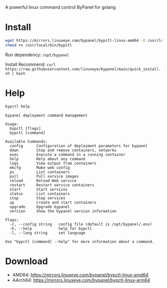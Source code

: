 A powerful linux command control ByPanel for golang


# Install
```bash
wget https://mirrors.linuxeye.com/bypanel/bypctl-linux-amd64 -O /usr/local/bin/bypctl
chmod +x /usr/local/bin/bypctl
```
Run dependency: `/opt/bypanel`

Install Recommend: `curl https://raw.githubusercontent.com/linuxeye/bypanel/main/quick_install.sh | bash`

# Help
```bash
bypctl help
```
```
bypanel deployment command management

Usage:
  bypctl [flags]
  bypctl [command]

Available Commands:
  config      Configuration of deployment parameters for bypanel
  down        Stop and remove containers, networks
  exec        Execute a command in a running container
  help        Help about any command
  logs        View output from containers
  mkcfg       Make web config
  ps          List containers
  pull        Pull service images
  reload      Reload Web service
  restart     Restart service containers
  start       Start services
  status      List containers
  stop        Stop services
  up          Create and start containers
  upgrade     Upgrade bypanel
  version     Show the bypanel version information

Flags:
  -c, --config string   config file (default is /opt/bypanel/.env)
  -h, --help            help for bypctl
  -l, --lang string     set language

Use "bypctl [command] --help" for more information about a command.
```

# Download
* AMD64: https://mirrors.linuxeye.com/bypanel/bypctl-linux-amd64
* AArch64: https://mirrors.linuxeye.com/bypanel/bypctl-linux-arm64

